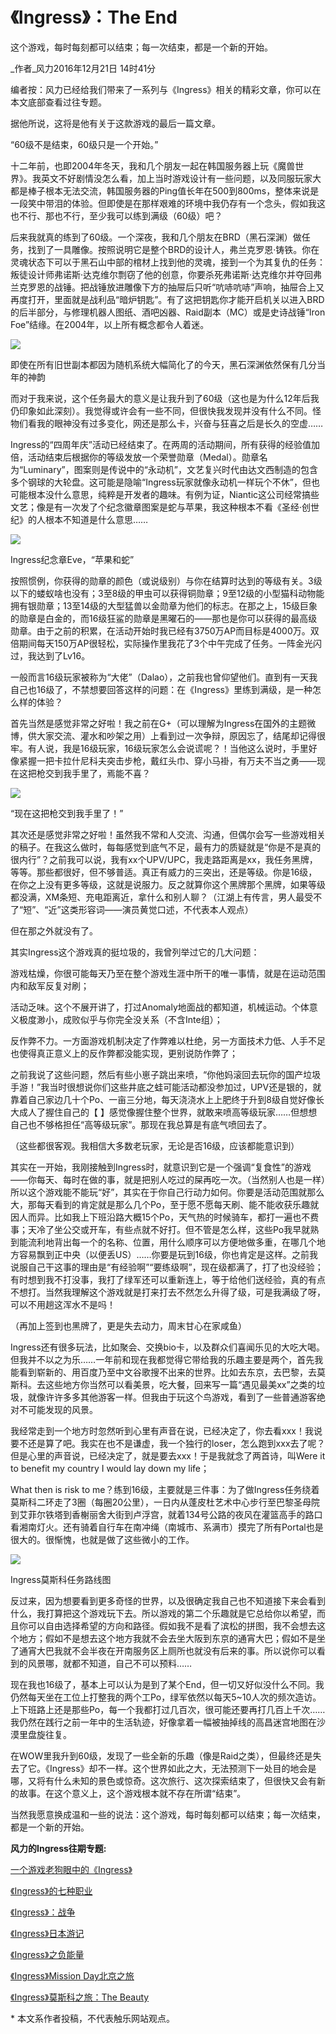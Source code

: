 # 《Ingress》：The End

这个游戏，每时每刻都可以结束；每一次结束，都是一个新的开始。

_作者_风力2016年12月21日 14时41分

编者按：风力已经给我们带来了一系列与《Ingress》相关的精彩文章，你可以在本文底部查看过往专题。

据他所说，这将是他有关于这款游戏的最后一篇文章。

“60级不是结束，60级只是一个开始。”

十二年前，也即2004年冬天，我和几个朋友一起在韩国服务器上玩《魔兽世界》。我英文不好剧情没怎么看，加上当时游戏设计有一些问题，以及同服玩家大都是棒子根本无法交流，韩国服务器的Ping值长年在500到800ms，整体来说是一段笑中带泪的体验。但即使是在那样艰难的环境中我仍存有一个念头，假如我这也不行、那也不行，至少我可以练到满级（60级）吧？

后来我就真的练到了60级。一个深夜，我和几个朋友在BRD（黑石深渊）做任务，找到了一具雕像。按照说明它是整个BRD的设计人，弗兰克罗恩·铸铁。你在灵魂状态下可以于黑石山中部的棺材上找到他的灵魂，接到一个为其复仇的任务：叛徒设计师弗诺斯·达克维尔剽窃了他的创意，你要杀死弗诺斯·达克维尔并夺回弗兰克罗恩的战锤。把战锤放进雕像下方的抽屉后只听“吭哧吭哧”声响，抽屉合上又再度打开，里面就是战利品“暗炉钥匙”。有了这把钥匙你才能开启机关以进入BRD的后半部分，与修理机器人图纸、酒吧凶器、Raid副本（MC）或是史诗战锤“Iron Foe”结缘。在2004年，以上所有概念都令人着迷。

![](http://img.chuapp.com/wp-content/Picture/2016-12-21/366585a1c54c8759.jpg?imageView2/2/w/700)

即使在所有旧世副本都因为随机系统大幅简化了的今天，黑石深渊依然保有几分当年的神韵

而对于我来说，这个任务最大的意义是让我升到了60级（这也是为什么12年后我仍印象如此深刻）。我觉得或许会有一些不同，但很快我发现并没有什么不同。怪物们看我的眼神没有过多变化，网还是那么卡，兴奋与狂喜之后是长久的空虚……

Ingress的“四周年庆”活动已经结束了。在两周的活动期间，所有获得的经验值加倍，活动结束后根据你的等级发放一个荣誉勋章（Medal）。勋章名为“Luminary”，图案则是传说中的“永动机”，文艺复兴时代由达文西制造的包含多个钢球的大轮盘。这可能是隐喻“Ingress玩家就像永动机一样玩个不休”，但也可能根本没什么意思，纯粹是开发者的趣味。有例为证，Niantic这公司经常搞些文艺；像是有一次发了个纪念徽章图案是蛇与苹果，我这种根本不看《圣经·创世纪》的人根本不知道是什么意思……

![](http://img.chuapp.com/wp-content/Picture/2016-12-21/788585a1eb36fa3f.png?imageView2/2/w/700)

Ingress纪念章Eve，“苹果和蛇”

按照惯例，你获得的勋章的颜色（或说级别）与你在结算时达到的等级有关。3级以下的蝼蚁啥也没有；3至8级的甲虫可以获得铜勋章；9至12级的小型猫科动物能拥有银勋章；13至14级的大型猛兽以金勋章为他们的标志。在那之上，15级巨象的勋章是白金的，而16级狂鲨的勋章是黑曜石的——那也是你可以获得的最高级勋章。由于之前的积累，在活动开始时我已经有3750万AP而目标是4000万。双倍期间每天150万AP很轻松，实际操作里我花了3个中午完成了任务。一阵金光闪过，我达到了Lv16。

一般而言16级玩家被称为“大佬”（Dalao），之前我也曾仰望他们。直到有一天我自己也16级了，不禁想要回答这样的问题：在《Ingress》里练到满级，是一种怎么样的体验？

首先当然是感觉非常之好啦！我之前在G+（可以理解为Ingress在国外的主题微博，供大家交流、灌水和吵架之用）上看到过一次争辩，原因忘了，结尾却记得很牢。有人说，我是16级玩家，16级玩家怎么会说谎呢？！当他这么说时，手里好像紧握一把卡拉什尼科夫突击步枪，戴红头巾、穿小马褂，有万夫不当之勇——现在这把枪交到我手里了，焉能不喜？

![](http://img.chuapp.com/wp-content/Picture/2016-12-21/298585a1fd38a73e.jpg?imageView2/2/w/700)

“现在这把枪交到我手里了！”

其次还是感觉非常之好啦！虽然我不常和人交流、沟通，但偶尔会写一些游戏相关的稿子。在我这么做时，每每感觉到底气不足，最有力的质疑就是“你是不是真的很内行”？之前我可以说，我有xx个UPV/UPC，我走路距离是xx，我任务黑牌，等等。那些都很好，但不够普适。真正有威力的三突出，还是等级。你是16级，在你之上没有更多等级，这就是说服力。反之就算你这个黑牌那个黑牌，如果等级都没满，XM条短、充电距离近，拿什么和别人聊？（江湖上有传言，男人最受不了“短”、“近”这类形容词——演员黄觉口述，不代表本人观点）

但在那之外就没有了。

其实Ingress这个游戏真的挺垃圾的，我曾列举过它的几大问题：

游戏枯燥，你很可能每天乃至在整个游戏生涯中所干的唯一事情，就是在运动范围内和敌军反复对刷；

活动乏味。这个不展开讲了，打过Anomaly地面战的都知道，机械运动。个体意义极度渺小，成败似乎与你完全没关系（不含Inte组）；

反作弊不力。一方面游戏机制决定了作弊难以杜绝，另一方面技术力低、人手不足也使得真正意义上的反作弊都没能实现，更别说防作弊了；

之前我说了这些问题，然后有些小崽子跳出来喷，“你他妈滚回去玩你的国产垃圾手游！”我当时很想说你们这些井底之蛙可能活动都没参加过，UPV还是银的，就靠着自己家边几十个Po、一亩三分地，每天浇浇水上上肥终于升到8级自觉好像长大成人了握住自己的【 】感觉像握住整个世界，就敢来喷高等级玩家……但想想自己也不够格担任“高等级玩家”。那现在我总算是有底气喷回去了。

（这些都很客观。我相信大多数老玩家，无论是否16级，应该都能意识到）

其实在一开始，我刚接触到Ingress时，就意识到它是一个强调“复食性”的游戏——你每天、每时在做的事，就是把别人吃过的屎再吃一次。（当然别人也是一样）所以这个游戏能不能玩“好”，其实在于你自己行动力如何。你要是活动范围就那么大，那每天看到的肯定就是那么几个Po，至于愿不愿每天刷、能不能收获乐趣就因人而异。比如我上下班沿路大概15个Po，天气热的时候骑车，都打一遍也不费事；天冷了坐公交或开车，有些点就不好打。但不管是怎么样，这些Po我早就熟到能流利地背出每一个的名称、位置，用什么顺序可以方便地做多重，在哪几个地方容易飘到正中央（以便丢US）……你要是玩到16级，你也肯定是这样。之前我说服自己干这事的理由是“有经验啊”“要练级啊”，现在级都满了，打了也没经验；有时想到我不打没事，我打了绿军还可以重新连上，等于给他们送经验，真的有点不想打。当然我理解这个游戏就是打来打去不然怎么升得了级，可是我满级了呀，可以不用趟这浑水不是吗！

（再加上签到也黑牌了，更是失去动力，周末甘心在家咸鱼）

Ingress还有很多玩法，比如聚会、交换bio卡，以及群众们喜闻乐见的大吃大喝。但我并不以之为乐……一年前和现在我都觉得它带给我的乐趣主要是两个，首先我能看到崭新的、用百度乃至中文谷歌搜不出来的世界。比如去东京，去巴黎，去莫斯科。去这些地方你当然可以看美景，吃大餐，回来写一篇“遇见最美xx”之类的垃圾，就像许许多多其他游客一样。但我由于玩这个鸟游戏，看到了一些普通游客绝对不可能发现的风景。

我经常走到一个地方时忽然听到心里有声音在说，已经决定了，你去看xxx！我说要不还是算了吧。我实在也不是谦虚，我一个独行的loser，怎么跑到xxx去了呢？但是心里的声音说，已经决定了，就是要去xxx！于是我就念了两首诗，叫Were it to benefit my country I would lay down my life；

What then is risk to me？练到16级，主要就是三件事：为了做Ingress任务绕着莫斯科二环走了3圈（每圈20公里），一日内从蓬皮杜艺术中心步行至巴黎圣母院到艾菲尔铁塔到香榭丽舍大街到卢浮宫，就着134号公路的夜风在灌篮高手的路口看湘南灯火。还有骑着自行车在南冲绳（南城市、系满市）摸完了所有Portal也是很大的。很惭愧，也就是做了这些微小的工作。

![](http://img.chuapp.com/wp-content/Picture/2016-12-21/585a1dc8b32c3.jpg?imageView2/2/w/700)

Ingress莫斯科任务路线图

反过来，因为想要看到更多奇怪的世界，以及很确定我自己也不知道接下来会看到什么，我打算把这个游戏玩下去。所以游戏的第二个乐趣就是它总给你以希望，而且你可以自由选择希望的方向和路径。假如我不是看了滨松的拼图，我不会想去这个地方；假如不是想去这个地方我就不会去坐大阪到东京的通宵大巴；假如不是坐了通宵大巴我就不会半夜在开南服务区上厕所也就没有后来的事。所以说你可以看到的风景哪，就都不知道，自己不可以预料……

现在我也16级了，基本上可以认为是到了某个End，但一切又好似没什么不同。我仍然每天坐在工位上打整我的两个工Po，绿军依然以每天5~10人次的频次造访。上下班路上还是那些Po，每一个我都打过几百次，很可能还要再打几百上千次……我仍然在践行之前一年中的生活轨迹，好像拿着一幅被抽掉线的高昌迷宫地图在沙漠里盘旋往复。

在WOW里我升到60级，发现了一些全新的乐趣（像是Raid之类），但最终还是失去了它。《Ingress》却不一样。这个世界如此之大，无法预测下一处目的地会是哪，又将有什么未知的景色或惊奇。这次旅行、这次探索结束了，但很快又会有新的故事。在这个意义上，这个游戏根本就不存在所谓“结束”。

当然我愿意换成温和一些的说法：这个游戏，每时每刻都可以结束；每一次结束，都是一个新的开始。

**风力的Ingress往期专题:**

[一个游戏老狗眼中的《Ingress》](http://www.chuapp.com/article/218238.html)

[《Ingress》的七种职业](http://www.chuapp.com/article/219612.html)

[《Ingress》：战争](http://www.chuapp.com/article/221451.html)

[《Ingress》日本游记](http://www.chuapp.com/article/237934.html)

[《Ingress》之负能量](http://www.chuapp.com/article/241193.html)

[《Ingress》Mission Day北京之旅](http://www.chuapp.com/article/255169.html)

[《Ingress》莫斯科之旅：The Beauty](http://www.chuapp.com/article/271789.html)

\* 本文系作者投稿，不代表触乐网站观点。
